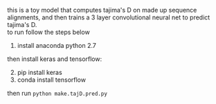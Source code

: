 this is a toy model that computes tajima's D on made up sequence alignments, and then trains a 3 layer convolutional neural net to predict tajima's D.  
to run follow the steps below

1) install anaconda python 2.7

then install keras and tensorflow:

2) pip install keras
3) conda install tensorflow

then run
`python make.tajD.pred.py` 
